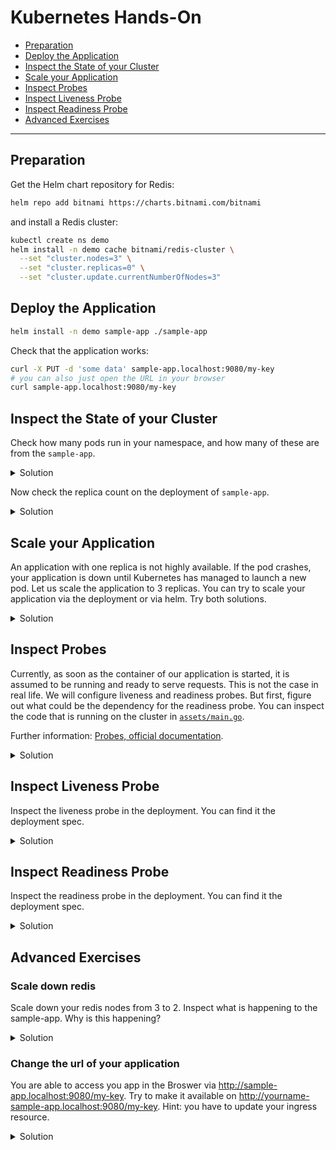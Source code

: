 # Kubernetes Hands-On

* [Preparation](#preparation)
* [Deploy the Application](#deploy-the-application)
* [Inspect the State of your Cluster](#inspect-the-state-of-your-cluster)
* [Scale your Application](#scale-your-application)
* [Inspect Probes](#inspect-probes)
* [Inspect Liveness Probe](#inspect-liveness-probe)
* [Inspect Readiness Probe](#inspect-readiness-probe)
* [Advanced Exercises](#advanced-exercises)

---
## Preparation

Get the Helm chart repository for Redis:

```bash
helm repo add bitnami https://charts.bitnami.com/bitnami
```

and install a Redis cluster:

```bash
kubectl create ns demo
helm install -n demo cache bitnami/redis-cluster \
  --set "cluster.nodes=3" \
  --set "cluster.replicas=0" \
  --set "cluster.update.currentNumberOfNodes=3"
```

## Deploy the Application

```bash
helm install -n demo sample-app ./sample-app
```

Check that the application works:

```bash
curl -X PUT -d 'some data' sample-app.localhost:9080/my-key
# you can also just open the URL in your browser
curl sample-app.localhost:9080/my-key
```

## Inspect the State of your Cluster

Check how many pods run in your namespace, and how many of these are from the `sample-app`.

<details>
  <summary>Solution</summary>

Get the pods in the namespace:

```
$ kubectl get pods -n demo
NAME                          READY   STATUS        RESTARTS   AGE
cache-redis-cluster-1         1/1     Running       2          3d
cache-redis-cluster-0         1/1     Running       2          3d
sample-app-6474fffc85-fbfg8   1/1     Running       1          2d9h
cache-redis-cluster-2         1/1     Running       1          2d9h
sample-app-6474fffc85-p552d   0/1     Terminating   1          2d9h
```

There are 3 pods for Redis, and only one for `sample-app`.

</details>

Now check the replica count on the deployment of `sample-app`.

<details>
  <summary>Solution</summary>

We get the deployment names:

```
$ kubectl get deployments -n demo 
NAME         READY   UP-TO-DATE   AVAILABLE   AGE
sample-app   1/1     1            1           3d
```

Then we can describe the deployment:

```
$ kubectl describe deployment sample-app -n demo
Name:                   sample-app
Namespace:              user-0
CreationTimestamp:      Sun, 26 Sep 2021 13:32:56 +0200
Labels:                 app.kubernetes.io/managed-by=Helm
Annotations:            deployment.kubernetes.io/revision: 1
                        meta.helm.sh/release-name: sample-app
                        meta.helm.sh/release-namespace: user-0
Selector:               app.kubernetes.io/instance=sample-app,app.kubernetes.io/name=sample-app
Replicas:               1 desired | 1 updated | 1 total | 1 available | 0 unavailable
StrategyType:           RollingUpdate
MinReadySeconds:        0
RollingUpdateStrategy:  25% max unavailable, 25% max surge
Pod Template:
  Labels:  app.kubernetes.io/instance=sample-app
           app.kubernetes.io/name=sample-app
  Containers:
   sample-app:
    Image:      f4z3r/sample-app:0.1.0
    Port:       8080/TCP
    Host Port:  0/TCP
    Limits:
      cpu:     200m
      memory:  256Mi
    Requests:
      cpu:     100m
      memory:  128Mi
    Environment:
      REDIS_PW:        <set to the key 'redis-password' in secret 'cache-redis-cluster'>  Optional: false
      REDIS_BASE_URL:  cache-redis-cluster
    Mounts:            <none>
  Volumes:             <none>
Conditions:
  Type           Status  Reason
  ----           ------  ------
  Available      True    MinimumReplicasAvailable
  Progressing    True    NewReplicaSetAvailable
OldReplicaSets:  <none>
NewReplicaSet:   sample-app-5795dc79d8 (1/1 replicas created)
Events:
  Type    Reason             Age   From                   Message
  ----    ------             ----  ----                   -------
  Normal  ScalingReplicaSet  20m   deployment-controller  Scaled up replica set sample-app-5795dc79d8 to 1
```

We can see under `replicas` that we have a single desired replica, and that one is available.

</details>

## Scale your Application

An application with one replica is not highly available. If the pod crashes, your application is down until Kubernetes has managed to launch a new pod. Let us scale the application to 3 replicas.
You can try to scale your application via the deployment or via helm. Try both solutions.

<details>
  <summary>Solution</summary>

A) Using the `scale` command:

```
$ kubectl scale deployment sample-app --replicas=3 -n demo
deployment.apps/sample-app scaled
```

B) Using the `helm` command:

Get a list of helm releases
```
$ helm list -n demo
NAME      	NAMESPACE	REVISION	UPDATED                                 	STATUS  	CHART              	APP VERSION
cache     	demo     	1       	2021-10-17 23:40:23.099179648 +0200 CEST	deployed	redis-cluster-6.3.8	6.2.5      
sample-app	demo     	1       	2021-10-17 23:41:31.473573563 +0200 CEST	deployed	sample-app-0.1.0   	0.1.0 
```
Get the possible values for your chart
```
$ helm get values sample-app --all -n demo

COMPUTED VALUES:
image:
  pullPolicy: IfNotPresent
  repository: f4z3r/sample-app
  tag: 0.1.0
redis_release_name: cache
replicaCount: 1
```
Patch the helm release
```
$ cd sample app
$ helm upgrade sample-app . --reuse-values --set replicaCount=3 -n demo

Release "sample-app" has been upgraded. Happy Helming!
NAME: sample-app
LAST DEPLOYED: Thu Oct 21 00:54:35 2021
NAMESPACE: demo
STATUS: deployed
REVISION: 3
TEST SUITE: None
NOTES:
Your sample application was deployed.
```

Let us check the pods again:

```
$ kubectl get pods -n demo
NAME                          READY   STATUS    RESTARTS   AGE
cache-redis-cluster-1         1/1     Running   2          3d
cache-redis-cluster-0         1/1     Running   2          3d
sample-app-6474fffc85-fbfg8   1/1     Running   1          2d9h
cache-redis-cluster-2         1/1     Running   1          2d10h
sample-app-6474fffc85-2zxvc   1/1     Running   0          49s
sample-app-6474fffc85-swpml   1/1     Running   0          49s
```

We can see we 3 pods of the demo-app running now.

</details>

## Inspect Probes

Currently, as soon as the container of our application is started, it is assumed to be running and ready to serve requests. This is not the case in real life. We will configure liveness and readiness probes. But first, figure out what could be the dependency for the readiness probe. You can inspect
the code that is running on the cluster in [`assets/main.go`][main.go].

[main.go]: assets/main.go

Further information: [Probes, official documentation][probes].

[probes]: https://kubernetes.io/docs/tasks/configure-pod-container/configure-liveness-readiness-startup-probes/

<details>
  <summary>Solution</summary>

The readiness probe determines when the server can accept incoming requests, and process them. In the case of our application, we can see in the code that is uses Redis as a persistence layer. If it cannot contact Redis, it cannot serve requests, and should therefore not be marked as `Ready`. Specifically, we can see this in the readiness probe implementation of the application:

```go
http.HandleFunc("/readiness", func(w http.ResponseWriter, r *http.Request) {
    err := rdb.ForEachShard(ctx, func(ctx context.Context, shard *redis.Client) error {
        return shard.Ping(ctx).Err()
    })

    if err != nil {
       http.Error(w, "not ready yet!", 500) 
    } else {
        fmt.Fprint(w, "ready!\n")
    }
})
```

You can see here that if the application cannot contact each Redis shard (via a ping), it will return an error, marking it as "not ready". This makes sense as not being able to contact a shard implies it might not be able to serve a request.

</details>

## Inspect Liveness Probe

Inspect the liveness probe in the deployment. You can find it the deployment spec.

<details>
  <summary>Solution</summary>


```bash
kubectl get deployment sample-app -n demo
```

Under `spec.template.spec.containers[0]` you can find the following lines:

```yaml
livenessProbe:
  httpGet:
    path: /liveness
    port: 8080
  initialDelaySeconds: 1
  periodSeconds: 3
```
The endpoint for the probe is `/liveness` and the server runs on port `8080`. It will check every 3 seconds with an initialDelay of 1 second.

</details>

## Inspect Readiness Probe

Inspect the readiness probe in the deployment. You can find it the deployment spec.

<details>
  <summary>Solution</summary>

```bash
kubectl get deployment sample-app -n demo
```

Under `spec.template.spec.containers[0]` you can find the following lines:

```yaml
readinessProbe:
  httpGet:
    path: /readiness
    port: 8080
  initialDelaySeconds: 2
  periodSeconds: 3
```

The endpoint for the probe is `/readiness` and the server runs on port `8080`. It will check every 3 seconds with an initialDelay of 1 second.

</details>

## Advanced Exercises

### Scale down redis
Scale down your redis nodes from 3 to 2. Inspect what is happening to the sample-app. Why is this happening?
<details>
  <summary>Solution</summary>

```bash
$ kubectl scale statefulset cache-redis-cluster --replicas=2 -n demo
statefulset.apps/cache-redis-cluster scaled
```

```bash
$ kubectl get pods -n demo
NAME                        READY   STATUS    RESTARTS   AGE
cache-redis-cluster-1       1/1     Running   2          3d1h
cache-redis-cluster-0       1/1     Running   2          3d1h
sample-app-554796cf-wfsc4   0/1     Running   0          8m
sample-app-554796cf-vbrtj   0/1     Running   0          7m57s
sample-app-554796cf-gggqw   0/1     Running   0          7m19s
```

You can see here that if the application cannot contact each Redis shard (via a ping), it will return an error, marking it as “not ready”. This makes sense as not being able to contact a shard implies it might not be able to serve a request.

Let's fix it:
```
$ kubectl scale statefulset cache-redis-cluster --replicas=3 -n demo
statefulset.apps/cache-redis-cluster scaled
```

</details>

### Change the url of your application
You are able to access you app in the Broswer via http://sample-app.localhost:9080/my-key. Try to make it available on http://yourname-sample-app.localhost:9080/my-key. Hint: you have to update your ingress resource.

<details>
  <summary>Solution</summary>

```bash
$ kubectl get ingress -n demo
NAME         CLASS    HOSTS                  ADDRESS                                       PORTS   AGE
sample-app   <none>   sample-app.localhost   172.19.0.3,172.19.0.4,172.19.0.5,172.19.0.6   80      17m
```
Open the ingress in edit mode:
```bash
$ kubectl edit ingress sample-app -n demo
```

```yaml
apiVersion: networking.k8s.io/v1
kind: Ingress
metadata:
  annotations:
    meta.helm.sh/release-name: sample-app
    meta.helm.sh/release-namespace: demo
  creationTimestamp: "2021-10-20T23:12:21Z"
  generation: 3
  labels:
    app.kubernetes.io/instance: sample-app
    app.kubernetes.io/managed-by: Helm
    app.kubernetes.io/name: sample-app
    app.kubernetes.io/version: 0.1.0
    helm.sh/chart: sample-app-0.1.0
  name: sample-app
  namespace: demo
  resourceVersion: "30102"
  uid: bc3c8dff-48ab-4b46-a2ee-35321d4c94e3
spec:
  rules:
  - host: sample-app.localhost
    http:
      paths:
      - backend:
          service:
            name: sample-app
            port:
              number: 80
        path: /
        pathType: Prefix
status:
  loadBalancer:
    ingress:
    - ip: 172.19.0.3
    - ip: 172.19.0.4
    - ip: 172.19.0.5
    - ip: 172.19.0.6
```

Under `spec.rules.host` you will find the advertised host. Change it you your new hostname. Save the changes.

Test if you can reach your application with the new hostname.

</details>
